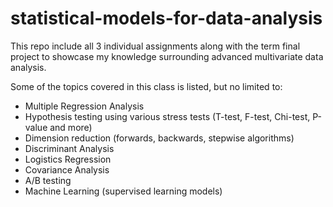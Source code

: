 # statistical-models-for-data-analysis
This repo include all 3 individual assignments along with the term final project to showcase my knowledge surrounding advanced multivariate data analysis.

Some of the topics covered in this class is listed, but no limited to:
  <ul>
    <li>Multiple Regression Analysis</li>
    <li>Hypothesis testing using various stress tests (T-test, F-test, Chi-test, P-value and more)</li>
    <li>Dimension reduction (forwards, backwards, stepwise algorithms)</li>
    <li>Discriminant Analysis</li>
    <li>Logistics Regression</li>
    <li>Covariance Analysis</li>
    <li>A/B testing</li>
     <li>Machine Learning (supervised learning models)</li>
  </ul>

